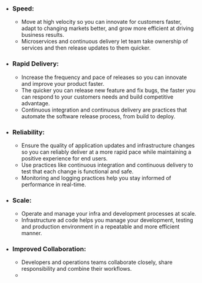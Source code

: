 
* ### Speed:
	* Move at high velocity so you can innovate for customers faster, adapt to changing markets better, and grow more efficient at driving business results.
	* Microservices and continuous delivery let team take ownership of services and then release updates to them quicker.

* ### Rapid Delivery:
	* Increase the frequency and pace of releases so you can innovate and improve your product faster.
	* The quicker you can release new feature and fix bugs, the faster you can respond to your customers needs and build competitive advantage.
	* Continuous integration and continuous delivery are practices that automate the software release process, from build to deploy.

* ### Reliability:
	* Ensure the quality of application updates and infrastructure changes so you can reliably deliver at a more rapid pace while maintaining a positive experience for end users.
	* Use practices like continuous integration and continuous delivery to test that each change is functional and safe.
	* Monitoring and logging practices help you stay informed of performance in real-time.

* ### Scale:
	* Operate and manage your infra and development processes at scale.
	* Infrastructure ad code helps you manage your development, testing and production environment in a repeatable and more efficient manner.

* ### Improved Collaboration:
	* Developers and operations teams collaborate closely, share responsibility and combine their workflows.
	* 